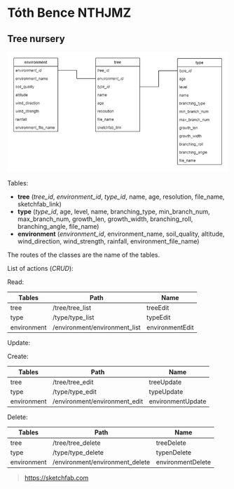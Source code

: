 # Tóth Bence NTHJMZ
## Tree nursery

![alt text](https://github.com/Bence886/PHP_FF_TothBence_NTHJMZ/blob/master/docs/db_tables.png)

Tables:
 * **tree** (*tree_id*, *environment_id*, *type_id*, name, age, resolution, file_name, sketchfab_link)
 * **type** (*type_id*, age, level, name, branching_type, min_branch_num, max_branch_num, growth_len, growth_width, branching_roll, branching_angle, file_name)
 * **environment** (*environment_id*, environment_name, soil_quality, altitude, wind_direction, wind_strength, rainfall, environment_file_name)
 
The routes of the classes are the name of the tables.

List of actions (*CRUD*):  

Read:

| Tables        | Path              | Name                  |
| ------------- | ----------------- | --------------------- |
| tree          | /tree/tree_list        | treeEdit        |
| type          | /type/type_list        | typeEdit        |
| environment   | /environment/environment_list | environmentEdit |

Update:

Create:

| Tables        | Path                 | Name                    |
| ------------- | -------------------- | ----------------------- |
| tree          | /tree/tree_edit         | treeUpdate        |
| type          | /type/type_edit         | typeUpdate        |
| environment   | /environment/environment_edit  | environmentUpdate |

Delete:

| Tables        | Path                 | Name                    |
| ------------- | -------------------- | ----------------------- |
| tree          | /tree/tree_delete         | treeDelete        |
| type          | /type/type_delete         | typenDelete        |
| environment   | /environment/environment_delete  | environmentDelete |

> https://sketchfab.com
